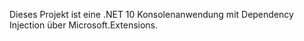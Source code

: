 <!-- Use this file to provide workspace-specific custom instructions to Copilot. For more details, visit https://code.visualstudio.com/docs/copilot/copilot-customization#_use-a-githubcopilotinstructionsmd-file -->

Dieses Projekt ist eine .NET 10 Konsolenanwendung mit Dependency Injection über Microsoft.Extensions.
